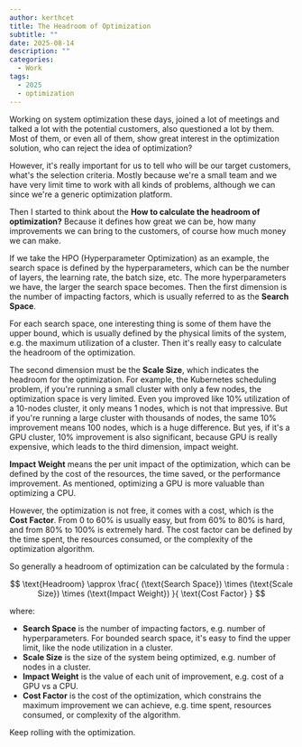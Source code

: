 ```yaml
---
author: kerthcet
title: The Headroom of Optimization
subtitle: ""
date: 2025-08-14
description: ""
categories:
  - Work
tags:
  - 2025
  - optimization
---
```


Working on system optimization these days, joined a lot of meetings and talked a lot with the potential customers, also questioned a lot by them. Most of them, or even all of them, show great interest in the optimization solution, who can reject the idea of optimization?

However, it's really important for us to tell who will be our target customers, what's the selection criteria. Mostly because we're a small team and we have very limit time to work with all kinds of problems, although we can since we're a generic optimization platform.

Then I started to think about the **How to calculate the headroom of optimization?** Because it defines how great we can be, how many improvements we can bring to the customers, of course how much money we can make.

If we take the HPO (Hyperparameter Optimization) as an example, the search space is defined by the hyperparameters, which can be the number of layers, the learning rate, the batch size, etc. The more hyperparameters we have, the larger the search space becomes. Then the first dimension is the number of impacting factors, which is usually referred to as the **Search Space**.

For each search space, one interesting thing is some of them have the upper bound, which is usually defined by the physical limits of the system, e.g. the maximum utilization of a cluster. Then it's really easy to calculate the headroom of the optimization.

The second dimension must be the **Scale Size**, which indicates the headroom for the optimization. For example, the Kubernetes scheduling problem, if you're running a small cluster with only a few nodes, the optimization space is very limited. Even you improved like 10% utilization of a 10-nodes cluster, it only means 1 nodes, which is not that impressive. But if you're running a large cluster with thousands of nodes, the same 10% improvement means 100 nodes, which is a huge difference. But yes, if it's a GPU cluster, 10% improvement is also significant, because GPU is really expensive, which leads to the third dimension, impact weight.

**Impact Weight** means the per unit impact of the optimization, which can be defined by the cost of the resources, the time saved, or the performance improvement. As mentioned, optimizing a GPU is more valuable than optimizing a CPU.

However, the optimization is not free, it comes with a cost, which is the **Cost Factor**. From 0 to 60% is usually easy, but from 60% to 80% is hard, and from 80% to 100% is extremely hard. The cost factor can be defined by the time spent, the resources consumed, or the complexity of the optimization algorithm.

So generally a headroom of optimization can be calculated by the formula :

$$
\text{Headroom} \approx \frac{
(\text{Search Space}) \times (\text{Scale Size}) \times (\text{Impact Weight})
}{
\text{Cost Factor}
}
$$

where:
- **Search Space** is the number of impacting factors, e.g. number of hyperparameters. For bounded search space, it's easy to find the upper limit, like the node utilization in a cluster.
- **Scale Size** is the size of the system being optimized, e.g. number of nodes in a cluster.
- **Impact Weight** is the value of each unit of improvement, e.g. cost of a GPU vs a CPU.
- **Cost Factor** is the cost of the optimization, which constrains the maximum improvement we can achieve, e.g. time spent, resources consumed, or complexity of the algorithm.

Keep rolling with the optimization.
